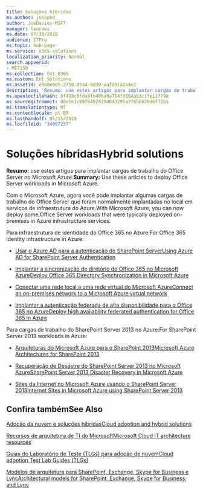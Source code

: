 ```yaml
---
title: Soluções híbridas
ms.author: josephd
author: JoeDavies-MSFT
manager: laurawi
ms.date: 07/30/2018
audience: ITPro
ms.topic: hub-page
ms.service: o365-solutions
localization_priority: Normal
search.appverid:
- MET150
ms.collection: Ent_O365
ms.custom: Ent_Solutions
ms.assetid: e9b8e065-2750-4534-9d39-aafd51a2a4e2
description: 'Resumo: use estes artigos para implantar cargas de trabalho do Office Server no Microsoft Azure.'
ms.openlocfilehash: 8f418c6fda9fb40ba0a714fd164ab3c1fe11f79e
ms.sourcegitcommit: 08e1e1c09f64926394043291a77856620d6f72b5
ms.translationtype: MT
ms.contentlocale: pt-BR
ms.lasthandoff: 05/15/2019
ms.locfileid: "34067237"
---
```

# <a name="hybrid-solutions"></a><span data-ttu-id="80567-103">Soluções híbridas</span><span class="sxs-lookup"><span data-stu-id="80567-103">Hybrid solutions</span></span>

 <span data-ttu-id="80567-104">**Resumo:** use estes artigos para implantar cargas de trabalho do Office Server no Microsoft Azure.</span><span class="sxs-lookup"><span data-stu-id="80567-104">**Summary:** Use these articles to deploy Office Server workloads in Microsoft Azure.</span></span>
  
<span data-ttu-id="80567-105">Com o Microsoft Azure, agora você pode implantar algumas cargas de trabalho do Office Server que foram normalmente implantadas no local em serviços de infraestrutura do Azure.</span><span class="sxs-lookup"><span data-stu-id="80567-105">With Microsoft Azure, you can now deploy some Office Server workloads that were typically deployed on-premises in Azure infrastructure services.</span></span>
  
<span data-ttu-id="80567-106">Para infraestrutura de identidade do Office 365 no Azure:</span><span class="sxs-lookup"><span data-stu-id="80567-106">For Office 365 identity infrastructure in Azure:</span></span>

- [<span data-ttu-id="80567-107">Usar o Azure AD para a autenticação do SharePoint Server</span><span class="sxs-lookup"><span data-stu-id="80567-107">Using Azure AD for SharePoint Server Authentication</span></span>](using-azure-ad-for-sharepoint-server-authentication.md)

- [<span data-ttu-id="80567-108">Implantar a sincronização de diretório do Office 365 no Microsoft Azure</span><span class="sxs-lookup"><span data-stu-id="80567-108">Deploy Office 365 Directory Synchronization in Microsoft Azure</span></span>](deploy-office-365-directory-synchronization-dirsync-in-microsoft-azure.md)
  
- [<span data-ttu-id="80567-109">Conectar uma rede local a uma rede virtual do Microsoft Azure</span><span class="sxs-lookup"><span data-stu-id="80567-109">Connect an on-premises network to a Microsoft Azure virtual network</span></span>](connect-an-on-premises-network-to-a-microsoft-azure-virtual-network.md)
    
- [<span data-ttu-id="80567-110">Implantar a autenticação federada de alta disponibilidade para o Office 365 no Azure</span><span class="sxs-lookup"><span data-stu-id="80567-110">Deploy high availability federated authentication for Office 365 in Azure</span></span>](deploy-high-availability-federated-authentication-for-office-365-in-azure.md)
    
<span data-ttu-id="80567-111">Para cargas de trabalho do SharePoint Server 2013 no Azure:</span><span class="sxs-lookup"><span data-stu-id="80567-111">For SharePoint Server 2013 workloads in Azure:</span></span>
  
- [<span data-ttu-id="80567-112">Arquiteturas do Microsoft Azure para o SharePoint 2013</span><span class="sxs-lookup"><span data-stu-id="80567-112">Microsoft Azure Architectures for SharePoint 2013</span></span>](microsoft-azure-architectures-for-sharepoint-2013.md)
    
- [<span data-ttu-id="80567-113">Recuperação de Desastre do SharePoint Server 2013 no Microsoft Azure</span><span class="sxs-lookup"><span data-stu-id="80567-113">SharePoint Server 2013 Disaster Recovery in Microsoft Azure</span></span>](sharepoint-server-2013-disaster-recovery-in-microsoft-azure.md)
    
- [<span data-ttu-id="80567-114">Sites da Internet no Microsoft Azure usando o SharePoint Server 2013</span><span class="sxs-lookup"><span data-stu-id="80567-114">Internet Sites in Microsoft Azure using SharePoint Server 2013</span></span>](internet-sites-in-microsoft-azure-using-sharepoint-server-2013.md)
  
  
## <a name="see-also"></a><span data-ttu-id="80567-115">Confira também</span><span class="sxs-lookup"><span data-stu-id="80567-115">See Also</span></span>

[<span data-ttu-id="80567-116">Adoção da nuvem e soluções híbridas</span><span class="sxs-lookup"><span data-stu-id="80567-116">Cloud adoption and hybrid solutions</span></span>](cloud-adoption-and-hybrid-solutions.md)
  
[<span data-ttu-id="80567-117">Recursos de arquitetura de TI do Microsoft</span><span class="sxs-lookup"><span data-stu-id="80567-117">Microsoft Cloud IT architecture resources</span></span>](microsoft-cloud-it-architecture-resources.md)
  
[<span data-ttu-id="80567-118">Guias do Laboratório de Teste (TLGs) para adoção de nuvem</span><span class="sxs-lookup"><span data-stu-id="80567-118">Cloud adoption Test Lab Guides (TLGs)</span></span>](cloud-adoption-test-lab-guides-tlgs.md)
  
[<span data-ttu-id="80567-119">Modelos de arquitetura para SharePoint, Exchange, Skype for Business e Lync</span><span class="sxs-lookup"><span data-stu-id="80567-119">Architectural models for SharePoint, Exchange, Skype for Business, and Lync</span></span>](architectural-models-for-sharepoint-exchange-skype-for-business-and-lync.md)


